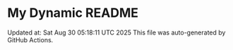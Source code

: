 # My Dynamic README
Updated at: Sat Aug 30 05:18:11 UTC 2025
This file was auto-generated by GitHub Actions.
